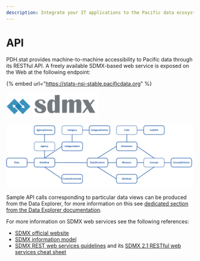 ```yaml
---
description: Integrate your IT applications to the Pacific data ecosystem
---
```


# API

PDH.stat provides machine-to-machine accessibility to Pacific data through its RESTful API. A freely available SDMX-based web service is exposed on the Web at the following endpoint:

{% embed url="https://stats-nsi-stable.pacificdata.org" %}

![](<../../.gitbook/assets/image (47).png>)

![Overview of main queriable SDMX classes](<../../.gitbook/assets/image (48).png>)

Sample API calls corresponding to particular data views can be produced from the Data Explorer, for more information on this see [dedicated section from the Data Explorer documentation](../de.md).

For more information on SDMX web services see the following references:

* [SDMX official website](https://sdmx.org)
* [SDMX information model](https://sdmx.org/wp-content/uploads/SDMX\_2-1\_SECTION\_2\_InformationModel\_2020-07.pdf)
* [SDMX REST web services guidelines](https://github.com/sdmx-twg/sdmx-rest/) and its [SDMX 2.1 RESTful web services cheat sheet](https://github.com/sdmx-twg/sdmx-rest/blob/master/v2\_1/ws/rest/docs/rest\_cheat\_sheet.pdf?raw=true)

